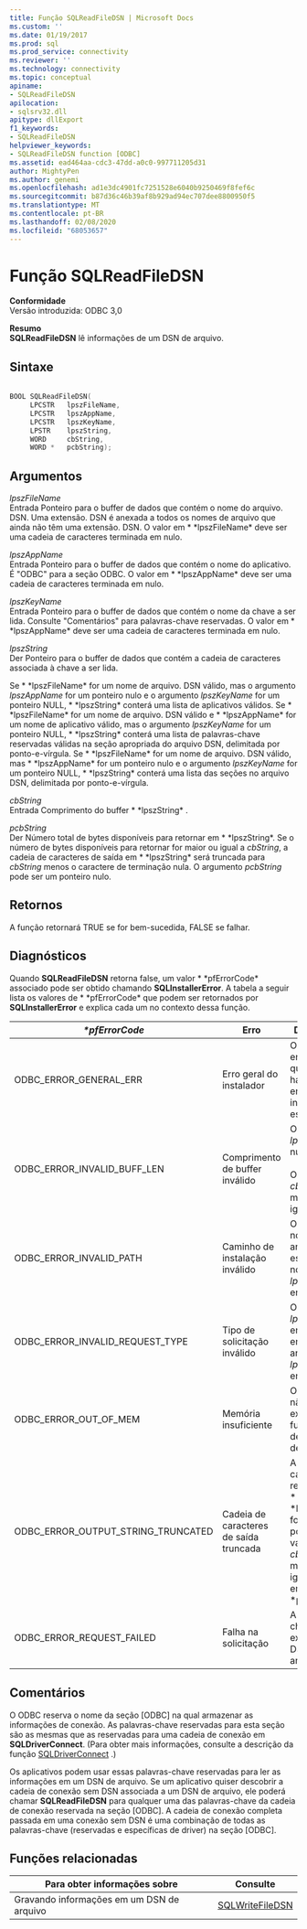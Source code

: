 ```yaml
---
title: Função SQLReadFileDSN | Microsoft Docs
ms.custom: ''
ms.date: 01/19/2017
ms.prod: sql
ms.prod_service: connectivity
ms.reviewer: ''
ms.technology: connectivity
ms.topic: conceptual
apiname:
- SQLReadFileDSN
apilocation:
- sqlsrv32.dll
apitype: dllExport
f1_keywords:
- SQLReadFileDSN
helpviewer_keywords:
- SQLReadFileDSN function [ODBC]
ms.assetid: ead464aa-cdc3-47dd-a0c0-997711205d31
author: MightyPen
ms.author: genemi
ms.openlocfilehash: ad1e3dc4901fc7251528e6040b9250469f8fef6c
ms.sourcegitcommit: b87d36c46b39af8b929ad94ec707dee8800950f5
ms.translationtype: MT
ms.contentlocale: pt-BR
ms.lasthandoff: 02/08/2020
ms.locfileid: "68053657"
---
```

# <a name="sqlreadfiledsn-function"></a>Função SQLReadFileDSN
**Conformidade**  
 Versão introduzida: ODBC 3,0  
  
 **Resumo**  
 **SQLReadFileDSN** lê informações de um DSN de arquivo.  
  
## <a name="syntax"></a>Sintaxe  
  
```cpp  
  
BOOL SQLReadFileDSN(  
     LPCSTR   lpszFileName,  
     LPCSTR   lpszAppName,  
     LPCSTR   lpszKeyName,  
     LPSTR    lpszString,  
     WORD     cbString,  
     WORD *   pcbString);  
```  
  
## <a name="arguments"></a>Argumentos  
 *lpszFileName*  
 Entrada Ponteiro para o buffer de dados que contém o nome do arquivo. DSN. Uma extensão. DSN é anexada a todos os nomes de arquivo que ainda não têm uma extensão. DSN. O valor em * \*lpszFileName* deve ser uma cadeia de caracteres terminada em nulo.  
  
 *lpszAppName*  
 Entrada Ponteiro para o buffer de dados que contém o nome do aplicativo. É "ODBC" para a seção ODBC. O valor em * \*lpszAppName* deve ser uma cadeia de caracteres terminada em nulo.  
  
 *lpszKeyName*  
 Entrada Ponteiro para o buffer de dados que contém o nome da chave a ser lida. Consulte "Comentários" para palavras-chave reservadas. O valor em * \*lpszAppName* deve ser uma cadeia de caracteres terminada em nulo.  
  
 *lpszString*  
 Der Ponteiro para o buffer de dados que contém a cadeia de caracteres associada à chave a ser lida.  
  
 Se * \*lpszFileName* for um nome de arquivo. DSN válido, mas o argumento *lpszAppName* for um ponteiro nulo e o argumento *lpszKeyName* for um ponteiro NULL, * \*lpszString* conterá uma lista de aplicativos válidos. Se * \*lpszFileName* for um nome de arquivo. DSN válido e * \*lpszAppName* for um nome de aplicativo válido, mas o argumento *lpszKeyName* for um ponteiro NULL, * \*lpszString* conterá uma lista de palavras-chave reservadas válidas na seção apropriada do arquivo DSN, delimitada por ponto-e-vírgula. Se * \*lpszFileName* for um nome de arquivo. DSN válido, mas * \*lpszAppName* for um ponteiro nulo e o argumento *lpszKeyName* for um ponteiro NULL, * \*lpszString* conterá uma lista das seções no arquivo DSN, delimitada por ponto-e-vírgula.  
  
 *cbString*  
 Entrada Comprimento do buffer * \*lpszString* .  
  
 *pcbString*  
 Der Número total de bytes disponíveis para retornar em * \*lpszString*. Se o número de bytes disponíveis para retornar for maior ou igual a *cbString*, a cadeia de caracteres de saída em * \*lpszString* será truncada para *cbString* menos o caractere de terminação nula. O argumento *pcbString* pode ser um ponteiro nulo.  
  
## <a name="returns"></a>Retornos  
 A função retornará TRUE se for bem-sucedida, FALSE se falhar.  
  
## <a name="diagnostics"></a>Diagnósticos  
 Quando **SQLReadFileDSN** retorna false, um valor * \*pfErrorCode* associado pode ser obtido chamando **SQLInstallerError**. A tabela a seguir lista os valores de * \*pfErrorCode* que podem ser retornados por **SQLInstallerError** e explica cada um no contexto dessa função.  
  
|*\*pfErrorCode*|Erro|DESCRIÇÃO|  
|---------------------|-----------|-----------------|  
|ODBC_ERROR_GENERAL_ERR|Erro geral do instalador|Ocorreu um erro para o qual não havia nenhum erro do instalador específico.|  
|ODBC_ERROR_INVALID_BUFF_LEN|Comprimento de buffer inválido|O argumento *lpszString* era nulo.<br /><br /> O argumento *cbString* era menor ou igual a 0.|  
|ODBC_ERROR_INVALID_PATH|Caminho de instalação inválido|O caminho do nome de arquivo especificado no argumento *lpszFileName* era inválido.|  
|ODBC_ERROR_INVALID_REQUEST_TYPE|Tipo de solicitação inválido|O argumento *lpszAppName* era nulo, enquanto o argumento *lpszKeyName* era válido.|  
|ODBC_ERROR_OUT_OF_MEM|Memória insuficiente|O instalador não pôde executar a função devido à falta de memória.|  
|ODBC_ERROR_OUTPUT_STRING_TRUNCATED|Cadeia de caracteres de saída truncada|A cadeia de caracteres retornada em * \*lpszString* foi truncada porque o valor em *cbString* era menor ou igual ao valor em * \*pcbString*.|  
|ODBC_ERROR_REQUEST_FAILED|Falha na solicitação|A palavra-chave não existia no DSN do arquivo.|  
  
## <a name="comments"></a>Comentários  
 O ODBC reserva o nome da seção [ODBC] na qual armazenar as informações de conexão. As palavras-chave reservadas para esta seção são as mesmas que as reservadas para uma cadeia de conexão em **SQLDriverConnect**. (Para obter mais informações, consulte a descrição da função [SQLDriverConnect](../../../odbc/reference/syntax/sqldriverconnect-function.md) .)  
  
 Os aplicativos podem usar essas palavras-chave reservadas para ler as informações em um DSN de arquivo. Se um aplicativo quiser descobrir a cadeia de conexão sem DSN associada a um DSN de arquivo, ele poderá chamar **SQLReadFileDSN** para qualquer uma das palavras-chave da cadeia de conexão reservada na seção [ODBC]. A cadeia de conexão completa passada em uma conexão sem DSN é uma combinação de todas as palavras-chave (reservadas e específicas de driver) na seção [ODBC].  
  
## <a name="related-functions"></a>Funções relacionadas  
  
|Para obter informações sobre|Consulte|  
|---------------------------|---------|  
|Gravando informações em um DSN de arquivo|[SQLWriteFileDSN](../../../odbc/reference/syntax/sqlwritefiledsn-function.md)|
